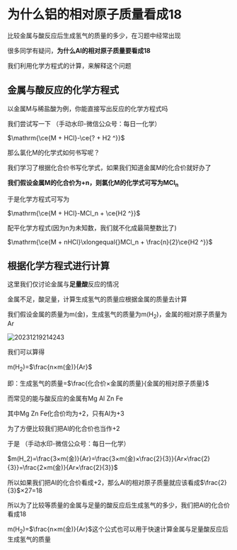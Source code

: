 # 为什么铝的相对原子质量看成18

比较金属与酸反应后生成氢气的质量的多少，在习题中经常出现

很多同学有疑问，**为什么Al的相对原子质量要看成18**

我们利用化学方程式的计算，来解释这个问题

## 金属与酸反应的化学方程式

以金属M与稀盐酸为例，你能直接写出反应的化学方程式吗

我们尝试写一下	（手动水印-微信公众号：每日一化学）

$\mathrm{\ce{M + HCl}-\ce{? + H2 ^}}$

那么氯化M的化学式如何书写呢？

我们学习了根据化合价书写化学式，如果我们知道金属M的化合价就好办了

**我们假设金属M的化合价为+n，则氯化M的化学式可写为MCl**​**<sub>n</sub>**

于是化学方程式可写为

$\mathrm{\ce{M + HCl}-MCl_n + \ce{H2 ^}}$

配平化学方程式(因为n为未知数，我们就不化成最简整数比了)

$\mathrm{\ce{M + nHCl}\xlongequal{}MCl_n + \frac{n}{2}\ce{H2 ^}}$

## 根据化学方程式进行计算

这里我们仅讨论金属与**足量酸**反应的情况

金属不足，酸足量，计算生成氢气的质量应根据金属的质量去计算

我们假设金属的质量为m(金)，生成氢气的质量为m(H<sub>2</sub>)，金属的相对原子质量为Ar

![20231219214243](https://img.edaychem.cn//img/20231219214243.jpg)​

我们可以算得

m(H<sub>2</sub>)=$\frac{n×m(金)}{Ar}$

即：生成氢气的质量=$\frac{化合价×金属的质量}{金属的相对原子质量}$

而常见的能与酸反应的金属有Mg Al Zn Fe

其中Mg Zn Fe化合价均为+2，只有Al为+3

为了方便比较我们把Al的化合价也当作+2

于是	（手动水印-微信公众号：每日一化学）

$m(H_2)=\frac{3×m(金)}{Ar}=\frac{3×m(金)×\frac{2}{3}}{Ar×\frac{2}{3}}=\frac{2×m(金)}{Ar×\frac{2}{3}}$  

所以如果我们把Al的化合价看成+2，那么Al的相对原子质量就应该看成$\frac{2}{3}$×27=18

所以为了比较等质量的金属与足量的酸反应后生成氢气的多少，我们把Al的化合价看成18

m(H<sub>2</sub>)=$\frac{n×m(金)}{Ar}$这个公式也可以用于快速计算金属与足量酸反应后生成氢气的质量

‍
